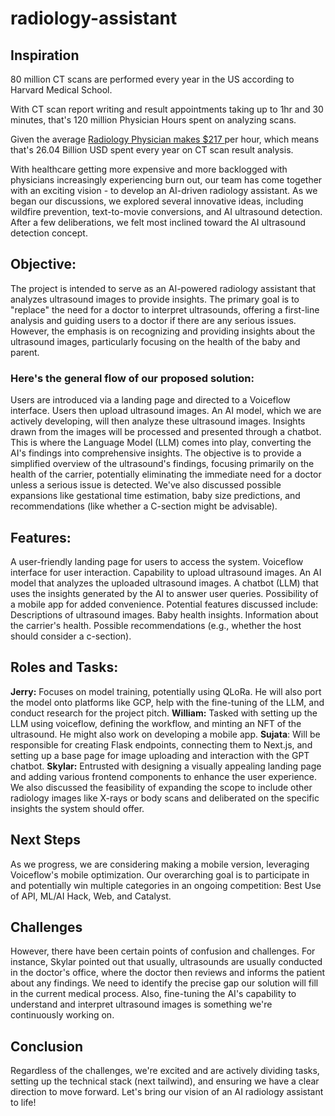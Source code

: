 # radiology-assistant

## Inspiration

80 million CT scans are performed every year in the US according to Harvard Medical School.

With CT scan report writing and result appointments taking up to 1hr and 30 minutes, that's 120 million Physician Hours spent on analyzing scans.

Given the average [Radiology Physician makes $217 ](https://www.salary.com/research/salary/benchmark/physician-radiology-hourly-wages) per hour, which means that's 26.04 Billion USD spent every year on CT scan result analysis.

With healthcare getting more expensive and more backlogged with physicians increasingly experiencing burn out, our team has come together with an exciting vision - to develop an AI-driven radiology assistant. As we began our discussions, we explored several innovative ideas, including wildfire prevention, text-to-movie conversions, and AI ultrasound detection. After a few deliberations, we felt most inclined toward the AI ultrasound detection concept.

## Objective:
The project is intended to serve as an AI-powered radiology assistant that analyzes ultrasound images to provide insights. The primary goal is to "replace" the need for a doctor to interpret ultrasounds, offering a first-line analysis and guiding users to a doctor if there are any serious issues. However, the emphasis is on recognizing and providing insights about the ultrasound images, particularly focusing on the health of the baby and parent.

### Here's the general flow of our proposed solution:

Users are introduced via a landing page and directed to a Voiceflow interface.
Users then upload ultrasound images.
An AI model, which we are actively developing, will then analyze these ultrasound images.
Insights drawn from the images will be processed and presented through a chatbot. This is where the Language Model (LLM) comes into play, converting the AI's findings into comprehensive insights.
The objective is to provide a simplified overview of the ultrasound's findings, focusing primarily on the health of the carrier, potentially eliminating the immediate need for a doctor unless a serious issue is detected.
We've also discussed possible expansions like gestational time estimation, baby size predictions, and recommendations (like whether a C-section might be advisable).

## Features:

A user-friendly landing page for users to access the system.
Voiceflow interface for user interaction.
Capability to upload ultrasound images.
An AI model that analyzes the uploaded ultrasound images.
A chatbot (LLM) that uses the insights generated by the AI to answer user queries.
Possibility of a mobile app for added convenience.
Potential features discussed include:
Descriptions of ultrasound images.
Baby health insights.
Information about the carrier's health.
Possible recommendations (e.g., whether the host should consider a c-section).

## Roles and Tasks:

**Jerry:** Focuses on model training, potentially using QLoRa. He will also port the model onto platforms like GCP, help with the fine-tuning of the LLM, and conduct research for the project pitch.
**William:** Tasked with setting up the LLM using voiceflow, defining the workflow, and minting an NFT of the ultrasound. He might also work on developing a mobile app.
**Sujata**: Will be responsible for creating Flask endpoints, connecting them to Next.js, and setting up a base page for image uploading and interaction with the GPT chatbot.
**Skylar:** Entrusted with designing a visually appealing landing page and adding various frontend components to enhance the user experience.
We also discussed the feasibility of expanding the scope to include other radiology images like X-rays or body scans and deliberated on the specific insights the system should offer.

## Next Steps

As we progress, we are considering making a mobile version, leveraging Voiceflow's mobile optimization. Our overarching goal is to participate in and potentially win multiple categories in an ongoing competition: Best Use of API, ML/AI Hack, Web, and Catalyst.

## Challenges

However, there have been certain points of confusion and challenges. For instance, Skylar pointed out that usually, ultrasounds are usually conducted in the doctor's office, where the doctor then reviews and informs the patient about any findings. We need to identify the precise gap our solution will fill in the current medical process. Also, fine-tuning the AI's capability to understand and interpret ultrasound images is something we're continuously working on.

## Conclusion

Regardless of the challenges, we're excited and are actively dividing tasks, setting up the technical stack (next tailwind), and ensuring we have a clear direction to move forward. Let's bring our vision of an AI radiology assistant to life!
